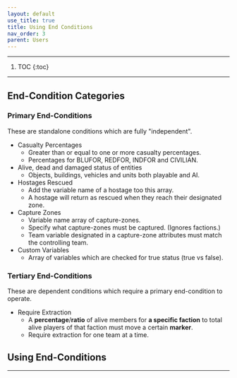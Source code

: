 ```yaml
---
layout: default
use_title: true
title: Using End Conditions
nav_order: 3
parent: Users
---
```


---

1. TOC
{:toc}

---

## End-Condition Categories

### Primary End-Conditions

These are standalone conditions which are fully "independent".

- Casualty Percentages
  * Greater than or equal to one or more casualty percentages.
  * Percentages for BLUFOR, REDFOR, INDFOR and CIVILIAN.
- Alive, dead and damaged status of entities
  * Objects, buildings, vehicles and units both playable and AI. 
- Hostages Rescued
  * Add the variable name of a hostage too this array.
  * A hostage will return as rescued when they reach their designated zone.
- Capture Zones
  * Variable name array of capture-zones.
  * Specify what capture-zones must be captured. (Ignores factions.)
  * Team variable designated in a capture-zone attributes must match the controlling team. 
- Custom Variables
  * Array of variables which are checked for true status (true vs false).

### Tertiary End-Conditions

These are dependent conditions which require a primary end-condition to operate.

- Require Extraction
  * A **percentage**/**ratio** of alive members for **a specific faction** to total alive players of that faction must move a certain **marker**.
  * Require extraction for one team at a time.

## Using End-Conditions

---

